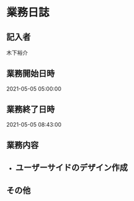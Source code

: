 # 業務日誌

## 記入者

木下裕介

## 業務開始日時

2021-05-05 05:00:00

## 業務終了日時

2021-05-05 08:43:00

## 業務内容

- ユーザーサイドのデザイン作成
	- 

## その他

